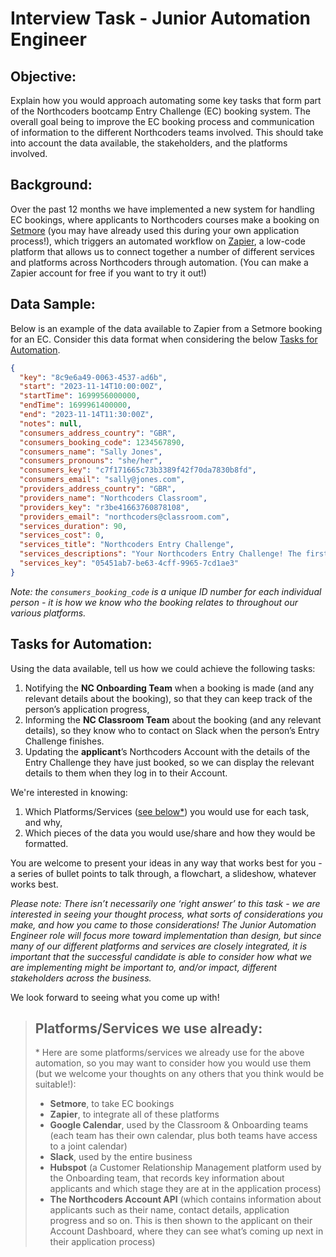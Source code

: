 # Interview Task - Junior Automation Engineer

## Objective:

Explain how you would approach automating some key tasks that form part of the Northcoders bootcamp Entry Challenge (EC) booking system. The overall goal being to improve the EC booking process and communication of information to the different Northcoders teams involved. This should take into account the data available, the stakeholders, and the platforms involved.

## Background:

Over the past 12 months we have implemented a new system for handling EC bookings, where applicants to Northcoders courses make a booking on [Setmore](https://www.setmore.com/) (you may have already used this during your own application process!), which triggers an automated workflow on [Zapier](https://zapier.com/), a low-code platform that allows us to connect together a number of different services and platforms across Northcoders through automation. (You can make a Zapier account for free if you want to try it out!)

## Data Sample:

Below is an example of the data available to Zapier from a Setmore booking for an EC. Consider this data format when considering the below [Tasks for Automation](#tasks-for-automation).

```json
{
  "key": "8c9e6a49-0063-4537-ad6b",
  "start": "2023-11-14T10:00:00Z",
  "startTime": 1699956000000,
  "endTime": 1699961400000,
  "end": "2023-11-14T11:30:00Z",
  "notes": null,
  "consumers_address_country": "GBR",
  "consumers_booking_code": 1234567890,
  "consumers_name": "Sally Jones",
  "consumers_pronouns": "she/her",
  "consumers_key": "c7f171665c73b3389f42f70da7830b8fd",
  "consumers_email": "sally@jones.com",
  "providers_address_country": "GBR",
  "providers_name": "Northcoders Classroom",
  "providers_key": "r3be41663760878108",
  "providers_email": "northcoders@classroom.com",
  "services_duration": 90,
  "services_cost": 0,
  "services_title": "Northcoders Entry Challenge",
  "services_descriptions": "Your Northcoders Entry Challenge! The first 60 minutes will be your Challenge, with time after for a chat with one of our Tutors.",
  "services_key": "05451ab7-be63-4cff-9965-7cd1ae3"
}
```

_Note: the `consumers_booking_code` is a unique ID number for each individual person - it is how we know who the booking relates to throughout our various platforms._

## Tasks for Automation:

Using the data available, tell us how we could achieve the following tasks:

1. Notifying the **NC Onboarding Team** when a booking is made (and any relevant details about the booking), so that they can keep track of the person’s application progress,
2. Informing the **NC Classroom Team** about the booking (and any relevant details), so they know who to contact on Slack when the person’s Entry Challenge finishes.
3. Updating the **applicant**’s Northcoders Account with the details of the Entry Challenge they have just booked, so we can display the relevant details to them when they log in to their Account.

We're interested in knowing:

1. Which Platforms/Services ([see below\*](#platformsservices-we-use-already)) you would use for each task, and why,
2. Which pieces of the data you would use/share and how they would be formatted.

You are welcome to present your ideas in any way that works best for you - a series of bullet points to talk through, a flowchart, a slideshow, whatever works best.

_Please note: There isn’t necessarily one ‘right answer’ to this task - we are interested in seeing your thought process, what sorts of considerations you make, and how you came to those considerations! The Junior Automation Engineer role will focus more toward implementation than design, but since many of our different platforms and services are closely integrated, it is important that the successful candidate is able to consider how what we are implementing might be important to, and/or impact, different stakeholders across the business._

We look forward to seeing what you come up with!

> ## Platforms/Services we use already:
>
> \* Here are some platforms/services we already use for the above automation, so you may want to consider how you would use them (but we welcome your thoughts on any others that you think would be suitable!):
>
> - **Setmore**, to take EC bookings
> - **Zapier**, to integrate all of these platforms
> - **Google Calendar**, used by the Classroom & Onboarding teams (each team has their own calendar, plus both teams have access to a joint calendar)
> - **Slack**, used by the entire business
> - **Hubspot** (a Customer Relationship Management platform used by the Onboarding team, that records key information about applicants and which stage they are at in the application process)
> - **The Northcoders Account API** (which contains information about applicants such as their name, contact details, application progress and so on. This is then shown to the applicant on their Account Dashboard, where they can see what’s coming up next in their application process)
